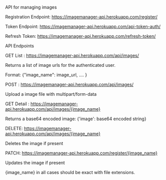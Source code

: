 API for managing images

Registration Endpoint: https://imagemanager-api.herokuapp.com/register/

Token Endpoint: https://imagemanager-api.herokuapp.com/api-token-auth/

Refresh Token: https://imagemanager-api.herokuapp.com/refresh-token/

API Endpoints

GET List : https://imagemanager-api.herokuapp.com/api/images/

Returns a list of image urls for the authenticated user.

Format: {"image_name": image_url, .... }

POST : https://imagemanager-api.herokuapp.com/api/images/

Upload a image file with multipart/form-data

GET Detail : https://imagemanager-api.herokuapp.com/api/images/{image_name}

Returns a base64 encoded image: {'image': base64 encoded string}

DELETE: https://imagemanager-api.herokuapp.com/api/images/{image_name}

Deletes the image if present

PATCH: https://imagemanager-api.herokuapp.com/register/{image_name}

Updates the image if present

{image_name} in all cases should be exact with file extensions.



